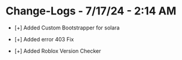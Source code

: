 # Change-Logs - 7/17/24 - 2:14 AM

* [+] Added Custom Bootstrapper for solara

* [+] Added error 403 Fix

* [+] Added Roblox Version Checker


